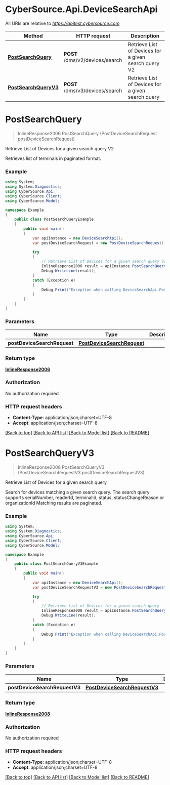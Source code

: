 # CyberSource.Api.DeviceSearchApi

All URIs are relative to *https://apitest.cybersource.com*

Method | HTTP request | Description
------------- | ------------- | -------------
[**PostSearchQuery**](DeviceSearchApi.md#postsearchquery) | **POST** /dms/v2/devices/search | Retrieve List of Devices for a given search query V2
[**PostSearchQueryV3**](DeviceSearchApi.md#postsearchqueryv3) | **POST** /dms/v3/devices/search | Retrieve List of Devices for a given search query


<a name="postsearchquery"></a>
# **PostSearchQuery**
> InlineResponse2006 PostSearchQuery (PostDeviceSearchRequest postDeviceSearchRequest)

Retrieve List of Devices for a given search query V2

Retrieves list of terminals in paginated format.

### Example
```csharp
using System;
using System.Diagnostics;
using CyberSource.Api;
using CyberSource.Client;
using CyberSource.Model;

namespace Example
{
    public class PostSearchQueryExample
    {
        public void main()
        {
            var apiInstance = new DeviceSearchApi();
            var postDeviceSearchRequest = new PostDeviceSearchRequest(); // PostDeviceSearchRequest | 

            try
            {
                // Retrieve List of Devices for a given search query V2
                InlineResponse2006 result = apiInstance.PostSearchQuery(postDeviceSearchRequest);
                Debug.WriteLine(result);
            }
            catch (Exception e)
            {
                Debug.Print("Exception when calling DeviceSearchApi.PostSearchQuery: " + e.Message );
            }
        }
    }
}
```

### Parameters

Name | Type | Description  | Notes
------------- | ------------- | ------------- | -------------
 **postDeviceSearchRequest** | [**PostDeviceSearchRequest**](PostDeviceSearchRequest.md)|  | 

### Return type

[**InlineResponse2006**](InlineResponse2006.md)

### Authorization

No authorization required

### HTTP request headers

 - **Content-Type**: application/json;charset=UTF-8
 - **Accept**: application/json;charset=UTF-8

[[Back to top]](#) [[Back to API list]](../README.md#documentation-for-api-endpoints) [[Back to Model list]](../README.md#documentation-for-models) [[Back to README]](../README.md)

<a name="postsearchqueryv3"></a>
# **PostSearchQueryV3**
> InlineResponse2008 PostSearchQueryV3 (PostDeviceSearchRequestV3 postDeviceSearchRequestV3)

Retrieve List of Devices for a given search query

Search for devices matching a given search query.  The search query supports serialNumber, readerId, terminalId, status, statusChangeReason or organizationId  Matching results are paginated. 

### Example
```csharp
using System;
using System.Diagnostics;
using CyberSource.Api;
using CyberSource.Client;
using CyberSource.Model;

namespace Example
{
    public class PostSearchQueryV3Example
    {
        public void main()
        {
            var apiInstance = new DeviceSearchApi();
            var postDeviceSearchRequestV3 = new PostDeviceSearchRequestV3(); // PostDeviceSearchRequestV3 | 

            try
            {
                // Retrieve List of Devices for a given search query
                InlineResponse2008 result = apiInstance.PostSearchQueryV3(postDeviceSearchRequestV3);
                Debug.WriteLine(result);
            }
            catch (Exception e)
            {
                Debug.Print("Exception when calling DeviceSearchApi.PostSearchQueryV3: " + e.Message );
            }
        }
    }
}
```

### Parameters

Name | Type | Description  | Notes
------------- | ------------- | ------------- | -------------
 **postDeviceSearchRequestV3** | [**PostDeviceSearchRequestV3**](PostDeviceSearchRequestV3.md)|  | 

### Return type

[**InlineResponse2008**](InlineResponse2008.md)

### Authorization

No authorization required

### HTTP request headers

 - **Content-Type**: application/json;charset=UTF-8
 - **Accept**: application/json;charset=UTF-8

[[Back to top]](#) [[Back to API list]](../README.md#documentation-for-api-endpoints) [[Back to Model list]](../README.md#documentation-for-models) [[Back to README]](../README.md)

